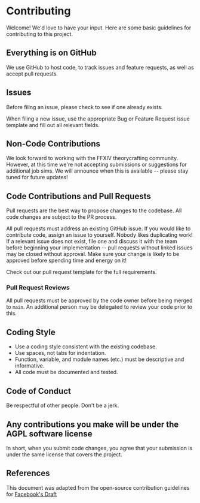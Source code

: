 # Contributing
Welcome! We'd love to have your input. Here are some basic guidelines for contributing to this project.

## Everything is on GitHub
We use GitHub to host code, to track issues and feature requests, as well as accept pull requests.

## Issues
Before filing an issue, please check to see if one already exists.

When filing a new issue, use the appropriate Bug or Feature Request issue template and fill out all relevant fields.

## Non-Code Contributions
We look forward to working with the FFXIV theorycrafting community.
However, at this time we're not accepting submissions or suggestions for additional job sims.
We will announce when this is available -- please stay tuned for future updates!

## Code Contributions and Pull Requests
Pull requests are the best way to propose changes to the codebase. All code changes are subject to the PR process.

All pull requests must address an existing GitHub issue. 
If you would like to contribute code, assign an issue to yourself. Nobody likes duplicating work!
If a relevant issue does not exist, file one and discuss it with the team before beginning your implementation -- pull requests without linked issues may be closed without approval. 
Make sure your change is likely to be approved before spending time and energy on it!

Check out our pull request template for the full requirements.

### Pull Request Reviews
All pull requests must be approved by the code owner before being merged to `main`. 
An additional person may be delegated to review your code prior to this.

## Coding Style
* Use a coding style consistent with the existing codebase. 
* Use spaces, not tabs for indentation.
* Function, variable, and module names (etc.) must be descriptive and informative.
* All code must be documented and tested.

## Code of Conduct
Be respectful of other people. Don't be a jerk.

## Any contributions you make will be under the AGPL software license
In short, when you submit code changes, you agree that your submission is under the same license that covers the project.

## References
This document was adapted from the open-source contribution guidelines for [Facebook's Draft](https://github.com/facebook/draft-js/blob/a9316a723f9e918afde44dea68b5f9f39b7d9b00/CONTRIBUTING.md)
